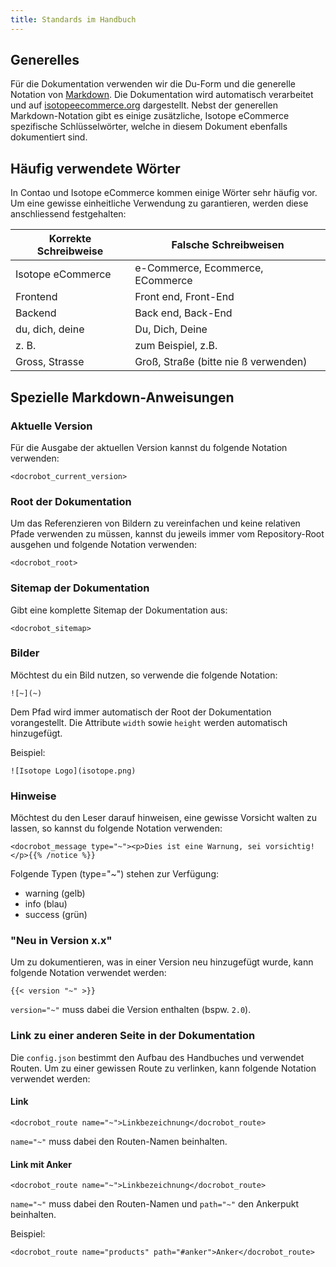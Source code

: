 ```yaml
---
title: Standards im Handbuch
---
```


## Generelles

Für die Dokumentation verwenden wir die Du-Form und die generelle Notation von [Markdown](http://daringfireball.net/projects/markdown/syntax). Die Dokumentation wird automatisch verarbeitet und auf [isotopeecommerce.org](isotopeecommerce.org) dargestellt. Nebst der generellen Markdown-Notation gibt es einige zusätzliche, Isotope eCommerce spezifische Schlüsselwörter, welche in diesem Dokument ebenfalls dokumentiert sind.

## Häufig verwendete Wörter

In Contao und Isotope eCommerce kommen einige Wörter sehr häufig vor. Um eine gewisse einheitliche Verwendung zu garantieren, werden diese anschliessend festgehalten:

<table>
<thead>
<tr>
<th>Korrekte Schreibweise</th>
<th>Falsche Schreibweisen</th>
</tr>
</thead>
<tbody>
<tr>
<td>Isotope eCommerce</td>
<td>e-Commerce, Ecommerce, ECommerce</td>
</tr>
<tr>
<td>Frontend</td>
<td>Front end, Front-End</td>
</tr>
<tr>
<td>Backend</td>
<td>Back end, Back-End</td>
</tr>
<tr>
<td>du, dich, deine</td>
<td>Du, Dich, Deine</td>
</tr>
<tr>
<td>z. B.</td>
<td>zum Beispiel, z.B.</td>
</tr>
<tr>
<td>Gross, Strasse</td>
<td>Groß, Straße (bitte nie ß verwenden)</td>
</tr>
</tbody>
</table>

## Spezielle Markdown-Anweisungen

### Aktuelle Version

Für die Ausgabe der aktuellen Version kannst du folgende Notation verwenden:

```
<docrobot_current_version>
```

### Root der Dokumentation

Um das Referenzieren von Bildern zu vereinfachen und keine relativen Pfade verwenden zu müssen, kannst du jeweils immer vom Repository-Root ausgehen und folgende Notation verwenden:

```
<docrobot_root>
```

### Sitemap der Dokumentation

Gibt eine komplette Sitemap der Dokumentation aus:

```
<docrobot_sitemap>
```

### Bilder

Möchtest du ein Bild nutzen, so verwende die folgende Notation:

```
![~](~)
```

Dem Pfad wird immer automatisch der Root der Dokumentation vorangestellt. Die Attribute `width` sowie `height` werden automatisch hinzugefügt.

Beispiel:

```
![Isotope Logo](isotope.png)
```


### Hinweise

Möchtest du den Leser darauf hinweisen, eine gewisse Vorsicht walten zu lassen, so kannst du folgende Notation verwenden:


```
<docrobot_message type="~"><p>Dies ist eine Warnung, sei vorsichtig!</p>{{% /notice %}}
```

Folgende Typen (type="~") stehen zur Verfügung:

* warning (gelb)
* info (blau)
* success (grün)


### "Neu in Version x.x"

Um zu dokumentieren, was in einer Version neu hinzugefügt wurde, kann folgende Notation verwendet werden:


```
{{< version "~" >}}
```

`version="~"` muss dabei die Version enthalten (bspw. `2.0`).

### Link zu einer anderen Seite in der Dokumentation

Die `config.json` bestimmt den Aufbau des Handbuches und verwendet Routen. Um zu einer gewissen Route zu verlinken, kann folgende Notation verwendet werden:

#### Link

```
<docrobot_route name="~">Linkbezeichnung</docrobot_route>
```

`name="~"` muss dabei den Routen-Namen beinhalten.

#### Link mit Anker

```
<docrobot_route name="~">Linkbezeichnung</docrobot_route>
```

`name="~"` muss dabei den Routen-Namen und `path="~"` den Ankerpukt beinhalten.  


Beispiel:

```
<docrobot_route name="products" path="#anker">Anker</docrobot_route>
```
